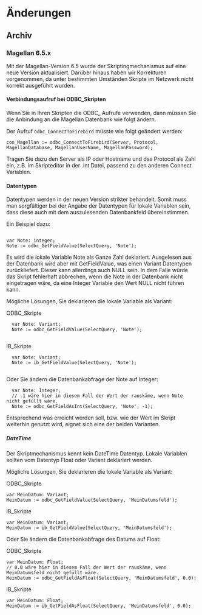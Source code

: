 # Änderungen

## Archiv

### Magellan 6.5.x

Mit der Magellan-Version 6.5 wurde der Skriptingmechanismus auf eine neue Version aktualisiert.
Darüber hinaus haben wir Korrekturen vorgenommen, da unter bestimmten Umständen Skripte im Netzwerk nicht
korrekt ausgeführt wurden.

#### Verbindungsaufruf bei ODBC_Skripten

Wenn Sie in Ihren Skripten die ODBC_ Aufrufe verwenden, dann müssen Sie die Anbindung an die Magellan Datenbank wie folgt ändern.

Der Aufruf `odbc_ConnectToFirebird` müsste wie folgt geändert werden:

```dws
con_Magellan := odbc_ConnectToFirebird(Server, Protocol, MagellanDatabase, MagellanUserName, MagellanPassword);

```

Tragen Sie dazu den Server als IP oder Hostname und das Protocol als Zahl ein, z.B. im Skripteditor in der .int Datei, passend zu den anderen Connect Variablen.

#### Datentypen

Datentypen werden in der neuen Version strikter behandelt. Somit muss man sorgfältiger bei der Angabe der Datentypen für lokale Variablen sein, dass diese auch mit dem auszulesenden Datenbankfeld übereinstimmen.

Ein Beispiel dazu:

```dws

var Note: integer;
Note := odbc_GetFieldValue(SelectQuery, 'Note');
```

Es wird die lokale Variable Note als Ganze Zahl deklariert.
Ausgelesen aus der Datenbank wird aber mit GetFieldValue, was einen Variant Datentypen zurückliefert. Dieser kann allerdings auch NULL sein.
In dem Falle würde das Skript fehlerhaft abbrechen, wenn die Note in der Datenbank nicht eingetragen wäre, da eine Integer Variable den Wert NULL nicht führen kann.

Mögliche Lösungen, Sie deklarieren die lokale Variable als Variant:

ODBC_Skripte

```dws
  var Note: Variant;
  Note := odbc_GetFieldValue(SelectQuery, 'Note');
  
```

IB_Skripte

```dws
  var Note: Variant;
  Note := ib_GetFieldValue(SelectQuery, 'Note');
  
```

Oder Sie ändern die Datenbankabfrage der Note auf Integer:

```dws
  var Note: Integer;
  // -1 wäre hier in diesem Fall der Wert der rauskäme, wenn Note nicht gefüllt wäre.
  Note := odbc_GetFieldAsInt(SelectQuery, 'Note', -1);  
```

Entsprechend was erreicht werden soll, bzw. wie der Wert im Skript weiterhin genutzt wird, eignet sich eine der beiden Varianten.

##### DateTime

Der Skriptmechanismus kennt kein DateTime Datentyp. Lokale Variablen sollten vom Datentyp Float oder Variant deklariert werden.

Mögliche Lösungen, Sie deklarieren die lokale Variable als Variant:

ODBC_Skripte

```dws
var MeinDatum: Variant;
MeinDatum := odbc_GetFieldValue(SelectQuery, 'MeinDatumsfeld');
```

IB_Skripte

```dws
var MeinDatum: Variant;
MeinDatum := ib_GetFieldValue(SelectQuery, 'MeinDatumsfeld');
```

Oder Sie ändern die Datenbankabfrage des Datums auf Float:

ODBC_Skripte

```dws
var MeinDatum: Float;
// 0.0 wäre hier in diesem Fall der Wert der rauskäme, wenn MeinDatumsfeld nicht gefüllt wäre.
MeinDatum := odbc_GetFieldAsFloat(SelectQuery, 'MeinDatumsfeld', 0.0);
```

IB_Skripte

```dws
var MeinDatum: Float;
MeinDatum := ib_GetFieldAsFloat(SelectQuery, 'MeinDatumsfeld', 0.0);
```
